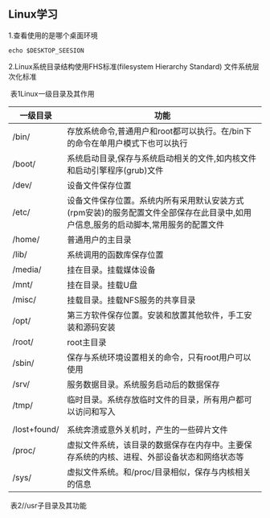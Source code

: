 ## 											Linux学习

1.查看使用的是哪个桌面环境

~~~shell
echo $DESKTOP_SEESION
~~~

2.Linux系统目录结构使用FHS标准(filesystem Hierarchy Standard) 文件系统层次化标准

​                                                                      表1Linux一级目录及其作用

| 一级目录     | 功能                                                         |
| ------------ | ------------------------------------------------------------ |
| /bin/        | 存放系统命令,普通用户和root都可以执行。在/bin下的命令在单用户模式下也可以执行 |
| /boot/       | 系统启动目录,保存与系统启动相关的文件,如内核文件和启动引擎程序(grub)文件 |
| /dev/        | 设备文件保存位置                                             |
| /etc/        | 设备文件保存位置。系统内所有采用默认安装方式(rpm安装)的服务配置文件全部保存在此目录中,如用户信息,服务的启动脚本,常用服务的配置文件 |
| /home/       | 普通用户的主目录                                             |
| /lib/        | 系统调用的函数库保存位置                                     |
| /media/      | 挂在目录。挂载媒体设备                                       |
| /mnt/        | 挂在目录。挂载U盘                                            |
| /misc/       | 挂载目录。挂载NFS服务的共享目录                              |
| /opt/        | 第三方软件保存位置。安装和放置其他软件，手工安装和源码安装   |
| /root/       | root主目录                                                   |
| /sbin/       | 保存与系统环境设置相关的命令，只有root用户可以使用           |
| /srv/        | 服务数据目录。系统服务启动后的数据保存                       |
| /tmp/        | 临时目录。系统存放临时文件的目录，所有用户都可以访问和写入   |
|              |                                                              |
| /lost+found/ | 系统奔溃或意外关机时，产生的一些碎片文件                     |
| /proc/       | 虚拟文件系统，该目录的数据保存在内存中。主要保存系统的内核、进程、外部设备状态和网络状态等 |
| /sys/        | 虚拟文件系统。和/proc/目录相似，保存与内核相关的信息         |

​                                                                    表2//usr子目录及其功能

